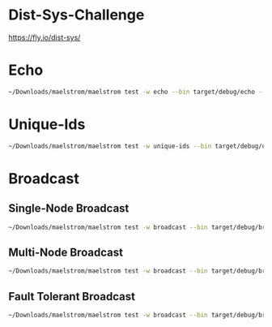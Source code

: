 # Dist-Sys-Challenge
https://fly.io/dist-sys/

# Echo

```sh
~/Downloads/maelstrom/maelstrom test -w echo --bin target/debug/echo --node-count 1 --time-limit 10
```

# Unique-Ids
```sh
~/Downloads/maelstrom/maelstrom test -w unique-ids --bin target/debug/unique-ids --time-limit 30 --rate 1000 --node-count 3 --availability total --nemesis partition
```

# Broadcast

## Single-Node Broadcast

```sh
~/Downloads/maelstrom/maelstrom test -w broadcast --bin target/debug/broadcast --node-count 1 --time-limit 20 --rate 10
```

## Multi-Node Broadcast

```sh
~/Downloads/maelstrom/maelstrom test -w broadcast --bin target/debug/broadcast --node-count 5 --time-limit 20 --rate 10
```

## Fault Tolerant Broadcast

```sh
~/Downloads/maelstrom/maelstrom test -w broadcast --bin target/debug/broadcast --node-count 5 --time-limit 20 --rate 10 --nemesis partition
```